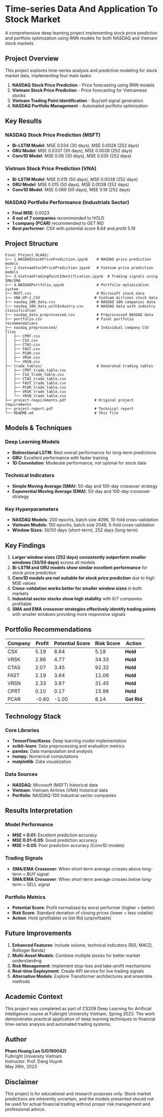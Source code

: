 # Time-series Data And Application To Stock Market

A comprehensive deep learning project implementing stock price prediction and portfolio optimization using RNN models for both NASDAQ and Vietnam stock markets.

## Project Overview

This project explores time-series analysis and predictive modeling for stock market data, implementing four main tasks:

1. **NASDAQ Stock Price Prediction** - Price forecasting using RNN models
2. **Vietnam Stock Price Prediction** - Price forecasting for Vietnamese stocks
3. **Vietnam Trading Point Identification** - Buy/sell signal generation
4. **NASDAQ Portfolio Management** - Automated portfolio optimization

## Key Results

### NASDAQ Stock Price Prediction (MSFT)
- **Bi-LSTM Model**: MSE 0.034 (30 days), MSE 0.0028 (252 days)
- **GRU Model**: MSE 0.0337 (30 days), MSE 0.0028 (252 days)
- **Conv1D Model**: MSE 0.06 (30 days), MSE 0.035 (252 days)

### Vietnam Stock Price Prediction (VNA)
- **Bi-LSTM Model**: MSE 0.015 (50 days), MSE 0.0038 (252 days)
- **GRU Model**: MSE 0.015 (50 days), MSE 0.0038 (252 days)
- **Conv1D Model**: MSE 0.069 (50 days), MSE 0.18 (252 days)

### NASDAQ Portfolio Performance (Industrials Sector)
- **Final MSE**: 0.0023
- **6 out of 7 companies** recommended to HOLD
- **1 company (PCAR)** recommended to GET RID
- **Best performer**: CSX with potential score 8.64 and profit 5.19

## Project Structure

```
Final Project DL4AI/
├── 1.NASDAQStockPricePrediction.ipynb    # NASDAQ price prediction models
├── 2.VietnamStockPricePrediction.ipynb   # Vietnam price prediction models
├── 3.VietnamTradingPointIdentification.ipynb  # Trading signals using SMA/EMA
├── 4.NASDAQPortfolio.ipynb               # Portfolio optimization system
├── MSFT.csv                              # Microsoft stock data
├── VNA-UP~1.CSV                         # Vietnam Airlines stock data
├── nasdaq_100_data.csv                   # NASDAQ 100 companies data
├── nasdaq_100_data_withIndustry.csv      # NASDAQ data with industry classification
├── nasdaq_data_preprocessed.csv          # Preprocessed NASDAQ data
├── portfolio.csv                         # Final portfolio recommendations
├── nasdaq_preprocessed/                  # Individual company CSV files
│   ├── CPRT.csv
│   ├── CSX.csv
│   ├── CTAS.csv
│   ├── FAST.csv
│   ├── PCAR.csv
│   ├── VRSK.csv
│   └── VRSN.csv
├── trade_tables/                         # Generated trading tables
│   ├── CPRT_trade_table.csv
│   ├── CSX_trade_table.csv
│   ├── CTAS_trade_table.csv
│   ├── FAST_trade_table.csv
│   ├── PCAR_trade_table.csv
│   ├── VRSK_trade_table.csv
│   └── VRSN_trade_table.csv
├── project-requirements.pdf             # Original project requirements
├── project-report.pdf                   # Technical report
└── README.md                            # This file
```

## Models & Techniques

### Deep Learning Models
- **Bidirectional LSTM**: Best overall performance for long-term predictions
- **GRU**: Excellent performance with faster training
- **1D Convolution**: Moderate performance, not optimal for stock data

### Technical Indicators
- **Simple Moving Average (SMA)**: 50-day and 100-day crossover strategy
- **Exponential Moving Average (EMA)**: 50-day and 100-day crossover strategy

### Key Hyperparameters
- **NASDAQ Models**: 200 epochs, batch size 4096, 10-fold cross-validation
- **Vietnam Models**: 150 epochs, batch size 2048, 5-fold cross-validation
- **Window Sizes**: 30/50 days (short-term), 252 days (long-term)

## Key Findings

1. **Larger window sizes (252 days) consistently outperform smaller windows (30/50 days)** across all models
2. **Bi-LSTM and GRU models show similar excellent performance** for stock price prediction
3. **Conv1D models are not suitable for stock price prediction** due to high MSE values
4. **Cross-validation works better for smaller window sizes** in both markets
5. **Industrial sector stocks show high stability** with 6/7 companies profitable
6. **SMA and EMA crossover strategies effectively identify trading points** with smaller windows providing more responsive signals

## Portfolio Recommendations

| Company | Profit | Potential Score | Risk Score | Action |
|---------|--------|----------------|------------|--------|
| CSX | 5.19 | 8.64 | 5.18 | **Hold** |
| VRSK | 2.86 | 4.77 | 34.33 | **Hold** |
| CTAS | 2.07 | 3.45 | 92.32 | **Hold** |
| FAST | 2.19 | 3.64 | 11.06 | **Hold** |
| VRSN | 2.33 | 3.87 | 31.45 | **Hold** |
| CPRT | 0.10 | 0.17 | 15.98 | **Hold** |
| PCAR | -0.60 | -1.00 | 8.14 | **Get Rid** |

## Technology Stack

### Core Libraries
- **TensorFlow/Keras**: Deep learning model implementation
- **scikit-learn**: Data preprocessing and evaluation metrics
- **pandas**: Data manipulation and analysis
- **numpy**: Numerical computations
- **matplotlib**: Data visualization

### Data Sources
- **NASDAQ**: Microsoft (MSFT) historical data
- **Vietnam**: Vietnam Airlines (VNA) historical data
- **Portfolio**: NASDAQ-100 Industrial sector companies

## Results Interpretation

### Model Performance
- **MSE < 0.01**: Excellent prediction accuracy
- **MSE 0.01-0.05**: Good prediction accuracy
- **MSE > 0.05**: Poor prediction accuracy (Conv1D models)

### Trading Signals
- **SMA/EMA Crossover**: When short-term average crosses above long-term = BUY signal
- **SMA/EMA Crossover**: When short-term average crosses below long-term = SELL signal

### Portfolio Metrics
- **Potential Score**: Profit normalized by worst performer (higher = better)
- **Risk Score**: Standard deviation of closing prices (lower = less volatile)
- **Action**: Hold (profitable) vs Get Rid (unprofitable)

## Future Improvements

1. **Enhanced Features**: Include volume, technical indicators (RSI, MACD, Bollinger Bands)
2. **Multi-Asset Models**: Combine multiple stocks for better market understanding
3. **Risk Management**: Implement stop-loss and take-profit mechanisms
4. **Real-time Deployment**: Create API service for live trading signals
5. **Alternative Models**: Explore Transformer architectures and ensemble methods

## Academic Context

This project was completed as part of CS209 Deep Learning for Artificial Intelligence course at Fulbright University Vietnam, Spring 2023. The work demonstrates practical application of deep learning techniques to financial time-series analysis and automated trading systems.

## Author

**Pham Hoang Lan (UG190042)**  
Fulbright University Vietnam  
Instructor: Prof. Dang Huynh  
May 26th, 2023

## Disclaimer

This project is for educational and research purposes only. Stock market predictions are inherently uncertain, and the models presented should not be used for actual financial trading without proper risk management and professional advice.
